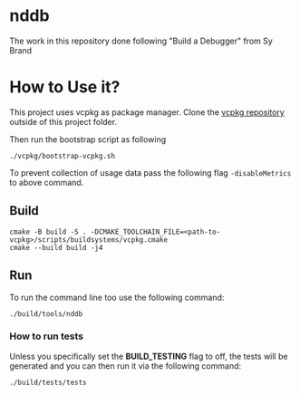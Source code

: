 # nddb
The work in this repository done following "Build a Debugger" from Sy Brand

# How to Use it?

This project uses vcpkg as package manager. Clone the [vcpkg repository](https://github.com/microsoft/vcpkg) outside of this project folder. 

Then run the bootstrap script as following
```shell
./vcpkg/bootstrap-vcpkg.sh
```
To prevent collection of usage data pass the following flag `-disableMetrics` to above command.

## Build

```shell
cmake -B build -S . -DCMAKE_TOOLCHAIN_FILE=<path-to-vcpkg>/scripts/buildsystems/vcpkg.cmake
cmake --build build -j4
```

## Run
To run the command line too use the following command:

```shell
./build/tools/nddb
```

### How to run tests

Unless you specifically set the **BUILD_TESTING** flag to off, the tests will be generated and you can then run it via the following command:

```shell
./build/tests/tests
```